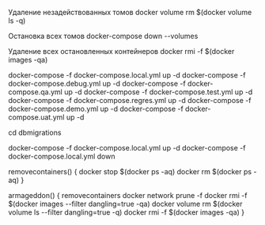 ﻿Удаление незадействованных томов 
	docker volume rm $(docker volume ls -q)

Остановка всех томов 
	docker-compose down --volumes

Удаление всех остановленных контейнеров
    docker rmi -f $(docker images -qa)

docker-compose -f docker-compose.local.yml up -d
docker-compose -f docker-compose.debug.yml up -d
docker-compose -f docker-compose.qa.yml up -d
docker-compose -f docker-compose.test.yml up -d
docker-compose -f docker-compose.regres.yml up -d
docker-compose -f docker-compose.demo.yml up -d
docker-compose -f docker-compose.uat.yml up -d

cd dbmigrations

docker-compose -f docker-compose.local.yml up -d
docker-compose -f docker-compose.local.yml down

removecontainers() {
    docker stop $(docker ps -aq)
    docker rm $(docker ps -aq)
}

armageddon() {
    removecontainers
    docker network prune -f
    docker rmi -f $(docker images --filter dangling=true -qa)
    docker volume rm $(docker volume ls --filter dangling=true -q)
    docker rmi -f $(docker images -qa)
}